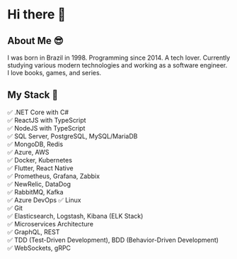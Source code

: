 # Hi there 👋

## About Me 😎
I was born in Brazil in 1998. Programming since 2014. A tech lover. Currently studying various modern technologies and working as a software engineer. I love books, games, and series.

## My Stack 🚀  
✅ .NET Core with C#  
✅ ReactJS with TypeScript  
✅ NodeJS with TypeScript  
✅ SQL Server, PostgreSQL, MySQL/MariaDB  
✅ MongoDB, Redis  
✅ Azure, AWS  
✅ Docker, Kubernetes  
✅ Flutter, React Native  
✅ Prometheus, Grafana, Zabbix  
✅ NewRelic, DataDog  
✅ RabbitMQ, Kafka  
✅ Azure DevOps
✅ Linux  
✅ Git  
✅ Elasticsearch, Logstash, Kibana (ELK Stack)  
✅ Microservices Architecture  
✅ GraphQL, REST  
✅ TDD (Test-Driven Development), BDD (Behavior-Driven Development)  
✅ WebSockets, gRPC  
